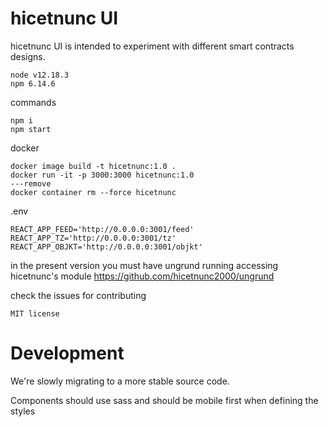 # hicetnunc UI

hicetnunc UI is intended to experiment with different smart contracts designs.

```
node v12.18.3
npm 6.14.6
```

commands

```
npm i
npm start
```

docker

```
docker image build -t hicetnunc:1.0 .
docker run -it -p 3000:3000 hicetnunc:1.0
---remove
docker container rm --force hicetnunc
```

.env

```
REACT_APP_FEED='http://0.0.0.0:3001/feed'
REACT_APP_TZ='http://0.0.0.0:3001/tz'
REACT_APP_OBJKT='http://0.0.0.0:3001/objkt'
```

in the present version you must have ungrund running accessing hicetnunc's module https://github.com/hicetnunc2000/ungrund

check the issues for contributing

`MIT license`

# Development

We're slowly migrating to a more stable source code.

Components should use sass and should be mobile first when defining the styles
